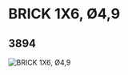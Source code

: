 # BRICK 1X6, Ø4,9
## 3894
![BRICK 1X6, Ø4,9](https://lc-www-live-s.legocdn.com/media/bricks/5/2/389401.jpg)
